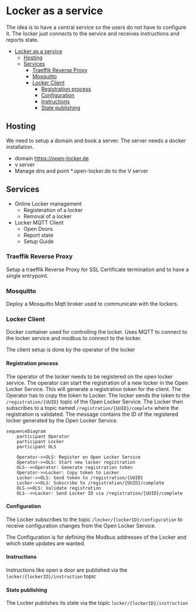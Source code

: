 # Locker as a service

The idea is to have a central service so the users do not have to configure it. The locker just connects to the service and receives instructions and reports state.

- [Locker as a service](#locker-as-a-service)
  - [Hosting](#hosting)
  - [Services](#services)
    - [Traeffik Reverse Proxy](#traeffik-reverse-proxy)
    - [Mosquitto](#mosquitto)
    - [Locker Client](#locker-client)
      - [Registration process](#registration-process)
      - [Configuration](#configuration)
      - [Instructions](#instructions)
      - [State publishing](#state-publishing)

## Hosting

We need to setup a domain and book a server. The server needs a docker installation.

* domain https://open-locker.de
* v server
* Manage dns and point *.open-locker.de to the V server

## Services

* Online Locker management
  * Registeration of a locker
  * Removal of a locker
* Locker MQTT Client
  * Open Doors
  * Report state
  * Setup Guide

### Traeffik Reverse Proxy

Setup a traeffik Reverse Proxy for SSL Certificate termination and to have a single entrypoint.

### Mosquitto

Deploy a Mosquitto Mqtt broker used  to communicate with the lockers.

### Locker Client

Docker container used for controlling the locker. Uses MQTT to connect to the locker service and modbus to connect to the locker.

The client setup is done by the operator of the locker

#### Registration process

The operator of the locker needs to be registered on the open locker service. The operator can start the registration of a new locker in the Open Locker Service. This will generate a registration token for the client. The Operator has to copy the token to Locker. The locker sends the token to the `/registration/{UUID}` topic of the Open Locker Service. The Locker then subscribes to a topic named `/registration/{UUID}/complete` where the registration is validated. The message contains the ID of the registered locker generated by the Open Locker Service.

```mermaid
sequenceDiagram
    participant Operator
    participant Locker
    participant OLS

    Operator->>OLS: Register on Open Locker Service
    Operator->>OLS: Start new locker registration
    OLS-->>Operator: Generate registration token
    Operator->>Locker: Copy token to Locker
    Locker->>OLS: Send token to /registration/{UUID}
    Locker->>OLS: Subscribe to /registration/{UUID}/complete
    OLS->>OLS: Validate registration
    OLS-->>Locker: Send Locker ID via /registration/{UUID}/complete
```

#### Configuration

The Locker subscribes to the topic `/locker/{lockerID}/configuration` to receive configuration changes from the Open Locker Service.

The Configuration is for defining the Modbus addresses of the Locker and which state updates are wanted.

#### Instructions

Instructions like open a door are published via the `locker/{lockerID}/instruction` topic

#### State publishing

The Locker publishes its state via the topic `locker/{lockerID}/instruction`
